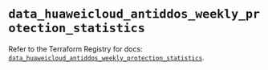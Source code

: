 # `data_huaweicloud_antiddos_weekly_protection_statistics`

Refer to the Terraform Registry for docs: [`data_huaweicloud_antiddos_weekly_protection_statistics`](https://registry.terraform.io/providers/huaweicloud/huaweicloud/1.71.1/docs/data-sources/antiddos_weekly_protection_statistics).
